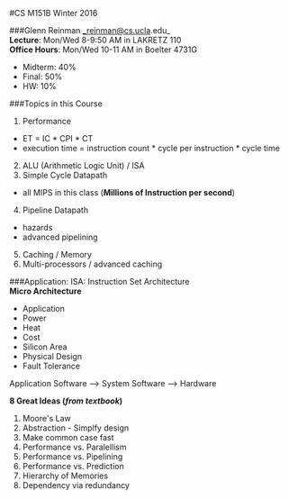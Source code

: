 #CS M151B Winter 2016

###Glenn Reinman _reinman@cs.ucla.edu_  
**Lecture**: Mon/Wed 8-9:50 AM in LAKRETZ 110  
**Office Hours**: Mon/Wed 10-11 AM in Boelter 4731G

* Midterm: 40%
* Final: 50%
* HW: 10%

###Topics in this Course
1. Performance
 * ET = IC * CPI * CT
 * execution time = instruction count * cycle per instruction * cycle time
2. ALU (Arithmetic Logic Unit) / ISA
3. Simple Cycle Datapath
 * all MIPS in this class (**Millions of Instruction per second**)
4. Pipeline Datapath
 * hazards
 * advanced pipelining 
5. Caching / Memory
6. Multi-processors / advanced caching

###Application:
ISA: Instruction Set Architecture  
**Micro Architecture**
* Application
* Power
* Heat
* Cost
* Silicon Area
* Physical Design
* Fault Tolerance  

Application Software --> System Software --> Hardware

**8 Great Ideas (_from textbook_)**
1. Moore's Law
2. Abstraction - Simplfy design
3. Make common case fast
4. Performance vs. Paralellism
5. Performance vs. Pipelining
6. Performance vs. Prediction
7. Hierarchy of Memories
8. Dependency via redundancy



 


